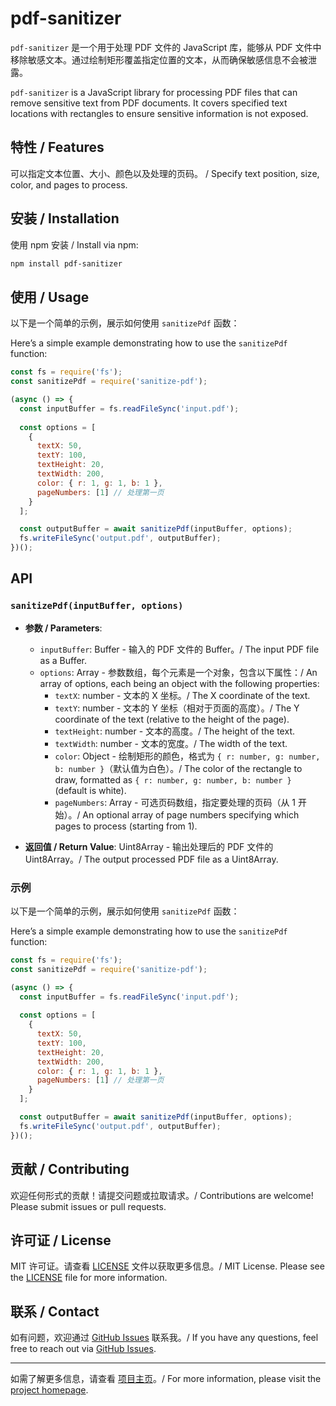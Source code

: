 # pdf-sanitizer

`pdf-sanitizer` 是一个用于处理 PDF 文件的 JavaScript 库，能够从 PDF 文件中移除敏感文本。通过绘制矩形覆盖指定位置的文本，从而确保敏感信息不会被泄露。

`pdf-sanitizer` is a JavaScript library for processing PDF files that can remove sensitive text from PDF documents. It covers specified text locations with rectangles to ensure sensitive information is not exposed.

## 特性 / Features

可以指定文本位置、大小、颜色以及处理的页码。 / Specify text position, size, color, and pages to process.

## 安装 / Installation

使用 npm 安装 / Install via npm:

```bash
npm install pdf-sanitizer
```

## 使用 / Usage


以下是一个简单的示例，展示如何使用 `sanitizePdf` 函数：

Here’s a simple example demonstrating how to use the `sanitizePdf` function:

```javascript
const fs = require('fs');
const sanitizePdf = require('sanitize-pdf');

(async () => {
  const inputBuffer = fs.readFileSync('input.pdf');
  
  const options = [
    {
      textX: 50,
      textY: 100,
      textHeight: 20,
      textWidth: 200,
      color: { r: 1, g: 1, b: 1 },
      pageNumbers: [1] // 处理第一页
    }
  ];

  const outputBuffer = await sanitizePdf(inputBuffer, options);
  fs.writeFileSync('output.pdf', outputBuffer);
})();
```

## API

### `sanitizePdf(inputBuffer, options)`

- **参数 / Parameters**:
  - `inputBuffer`: Buffer - 输入的 PDF 文件的 Buffer。/ The input PDF file as a Buffer.
  - `options`: Array - 参数数组，每个元素是一个对象，包含以下属性：/ An array of options, each being an object with the following properties:
    - `textX`: number - 文本的 X 坐标。/ The X coordinate of the text.
    - `textY`: number - 文本的 Y 坐标（相对于页面的高度）。/ The Y coordinate of the text (relative to the height of the page).
    - `textHeight`: number - 文本的高度。/ The height of the text.
    - `textWidth`: number - 文本的宽度。/  The width of the text.
    - `color`: Object - 绘制矩形的颜色，格式为 `{ r: number, g: number, b: number }`（默认值为白色）。/ The color of the rectangle to draw, formatted as `{ r: number, g: number, b: number }` (default is white).
    - `pageNumbers`: Array<number> - 可选页码数组，指定要处理的页码（从 1 开始）。/ An optional array of page numbers specifying which pages to process (starting from 1).

- **返回值 / Return Value**: Uint8Array - 输出处理后的 PDF 文件的 Uint8Array。/ The output processed PDF file as a Uint8Array.


### 示例

以下是一个简单的示例，展示如何使用 `sanitizePdf` 函数：

Here’s a simple example demonstrating how to use the `sanitizePdf` function:

```javascript
const fs = require('fs');
const sanitizePdf = require('sanitize-pdf');

(async () => {
  const inputBuffer = fs.readFileSync('input.pdf');
  
  const options = [
    {
      textX: 50,
      textY: 100,
      textHeight: 20,
      textWidth: 200,
      color: { r: 1, g: 1, b: 1 },
      pageNumbers: [1] // 处理第一页
    }
  ];

  const outputBuffer = await sanitizePdf(inputBuffer, options);
  fs.writeFileSync('output.pdf', outputBuffer);
})();
```

## 贡献 / Contributing

欢迎任何形式的贡献！请提交问题或拉取请求。/ Contributions are welcome! Please submit issues or pull requests.

## 许可证 / License

MIT 许可证。请查看 [LICENSE](LICENSE) 文件以获取更多信息。/ MIT License. Please see the [LICENSE](LICENSE) file for more information.
## 联系 / Contact

如有问题，欢迎通过 [GitHub Issues](https://github.com/louyongjiu/pdf-sanitizer/issues) 联系我。/ If you have any questions, feel free to reach out via [GitHub Issues](https://github.com/louyongjiu/pdf-sanitizer/issues).

---

如需了解更多信息，请查看 [项目主页](https://github.com/louyongjiu/pdf-sanitizer)。/ For more information, please visit the [project homepage](https://github.com/louyongjiu/pdf-sanitizer).